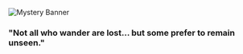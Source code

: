 ![Mystery Banner](https://source.unsplash.com/1600x400/?mystery,galaxy,dark)

### "Not all who wander are lost... but some prefer to remain unseen."
